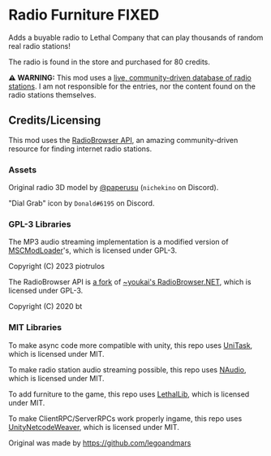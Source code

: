 # Radio Furniture FIXED
Adds a buyable radio to Lethal Company that can play thousands of random real radio stations!

The radio is found in the store and purchased for 80 credits.

**⚠️ WARNING:** This mod uses a [live, community-driven database of radio stations](https://www.radio-browser.info/). I am not responsible for the entries, nor the content found on the radio stations themselves. 

## Credits/Licensing

This mod uses the [RadioBrowser API](https://www.radio-browser.info/), an amazing community-driven resource for finding internet radio stations.

### Assets
Original radio 3D model by [@paperusu](https://twitter.com/paperusu) (`nichekino` on Discord).

"Dial Grab" icon by `Donald#6195` on Discord.

### GPL-3 Libraries
The MP3 audio streaming implementation is a modified version of [MSCModLoader]()'s, which is licensed under GPL-3.

Copyright (C) 2023 piotrulos

The RadioBrowser API is [a fork](https://github.com/AmpereBEEP/RadioBrowser.NET_Fixed) of [~youkai's RadioBrowser.NET](https://git.sr.ht/~youkai/RadioBrowser.NET), which is licensed under GPL-3.

Copyright (C) 2020 bt

### MIT Libraries
To make async code more compatible with unity, this repo uses [UniTask](https://github.com/Cysharp/UniTask), which is licensed under MIT.

To make radio station audio streaming possible, this repo uses [NAudio](https://github.com/naudio/NAudio), which is licensed under MIT.

To add furniture to the game, this repo uses [LethalLib](https://github.com/EvaisaDev/LethalLib), which is licensed under MIT.

To make ClientRPC/ServerRPCs work properly ingame, this repo uses [UnityNetcodeWeaver](https://github.com/EvaisaDev/UnityNetcodeWeaver), which is licensed under MIT.

Original was made by https://github.com/legoandmars
